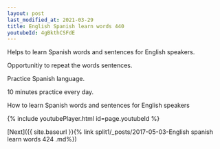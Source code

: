 ```yaml
---
layout: post
last_modified_at: 2021-03-29
title: English Spanish learn words 440 
youtubeId: 4gBkthCSFdE
---
```

 
 
Helps to learn Spanish words and sentences for English speakers.

Opportunitiy to repeat the words sentences. 

Practice Spanish language. 
 
10 minutes practice every day. 
 
How to learn Spanish words and sentences for English speakers 
 
{% include youtubePlayer.html id=page.youtubeId %}
 
 
[Next]({{ site.baseurl }}{% link  split1/_posts/2017-05-03-English spanish learn words 424 .md%})
 
